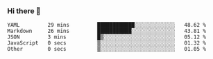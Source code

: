 ### Hi there 👋

<!--
**WShiBin/WShiBin** is a ✨ _special_ ✨ repository because its `README.md` (this file) appears on your GitHub profile.

Here are some ideas to get you started:

- 🔭 I’m currently working on ...
- 🌱 I’m currently learning ...
- 👯 I’m looking to collaborate on ...
- 🤔 I’m looking for help with ...
- 💬 Ask me about ...
- 📫 How to reach me: ...
- 😄 Pronouns: ...
- ⚡ Fun fact: ...
-->

<!--START_SECTION:waka-->

```text
YAML         29 mins         ████████████░░░░░░░░░░░░░   48.62 %
Markdown     26 mins         ███████████░░░░░░░░░░░░░░   43.81 %
JSON         3 mins          █▒░░░░░░░░░░░░░░░░░░░░░░░   05.12 %
JavaScript   0 secs          ▒░░░░░░░░░░░░░░░░░░░░░░░░   01.32 %
Other        0 secs          ▒░░░░░░░░░░░░░░░░░░░░░░░░   01.05 %
```

<!--END_SECTION:waka-->
